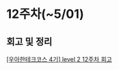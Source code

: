 # 12주차(~5/01)

## 회고 및 정리

[[우아한테크코스 4기] level 2 12주차 회고](https://velog.io/@lokba/%EC%9A%B0%EC%95%84%ED%95%9C%ED%85%8C%ED%81%AC%EC%BD%94%EC%8A%A4-4%EA%B8%B0-level-2-12%EC%A3%BC%EC%B0%A8-%ED%9A%8C%EA%B3%A0)